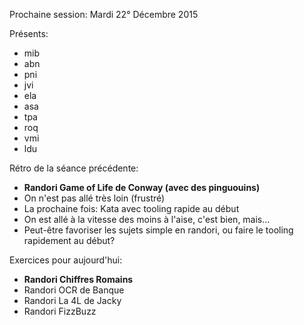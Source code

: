 Prochaine session:
Mardi 22° Décembre 2015

Présents:
- mib
- abn
- pni
- jvi
- ela
- asa
- tpa
- roq
- vmi
- ldu

Rétro de la séance précédente:
- **Randori Game of Life de Conway (avec des pinguouins)**
- On n'est pas allé très loin (frustré)
- La prochaine fois: Kata avec tooling rapide au début
- On est allé à la vitesse des moins à l'aise, c'est bien, mais...
- Peut-être favoriser les sujets simple en randori, ou faire le tooling rapidement au début?

Exercices pour aujourd'hui:
- **Randori Chiffres Romains**
- Randori OCR de Banque
- Randori La 4L de Jacky
- Randori FizzBuzz
